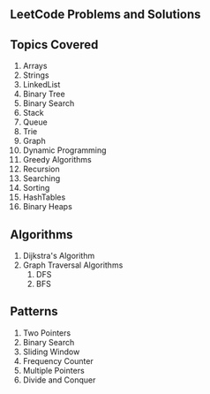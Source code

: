 ## LeetCode Problems and Solutions

## Topics Covered

1. Arrays
2. Strings
3. LinkedList
4. Binary Tree
5. Binary Search
6. Stack
7. Queue
8. Trie
9. Graph
10. Dynamic Programming
11. Greedy Algorithms
12. Recursion
13. Searching
14. Sorting
15. HashTables
16. Binary Heaps

## Algorithms

1. Dijkstra's Algorithm
2. Graph Traversal Algorithms
   1. DFS
   2. BFS

## Patterns

1. Two Pointers
2. Binary Search
3. Sliding Window
4. Frequency Counter
5. Multiple Pointers 
6. Divide and Conquer
